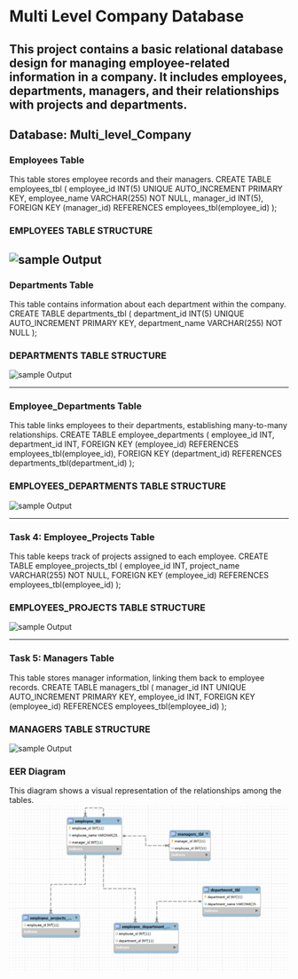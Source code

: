 # Multi Level Company Database 
This project contains a basic relational database design for managing employee-related information in a company.
It includes employees, departments, managers, and their relationships with projects and departments.
---

## Database: Multi_level_Company

### Employees Table

This table stores employee records and their managers.
CREATE TABLE employees_tbl (
    employee_id INT(5) UNIQUE AUTO_INCREMENT PRIMARY KEY,
    employee_name VARCHAR(255) NOT NULL,
    manager_id INT(5),
    FOREIGN KEY (manager_id) REFERENCES employees_tbl(employee_id)
);
### EMPLOYEES TABLE STRUCTURE

![sample Output](images/TASK1.PNG)
---

### Departments Table

This table contains information about each department within the company.
CREATE TABLE departments_tbl (
    department_id INT(5) UNIQUE AUTO_INCREMENT PRIMARY KEY,
    department_name VARCHAR(255) NOT NULL
);
### DEPARTMENTS TABLE STRUCTURE
![sample Output](images/TASK2.PNG)

---

### Employee_Departments Table

This table links employees to their departments, establishing many-to-many relationships.
CREATE TABLE employee_departments (
    employee_id INT,
    department_id INT,
    FOREIGN KEY (employee_id) REFERENCES employees_tbl(employee_id),
    FOREIGN KEY (department_id) REFERENCES departments_tbl(department_id)
);
### EMPLOYEES_DEPARTMENTS TABLE STRUCTURE
![sample Output](images/TASK3.PNG)

---

### Task 4: Employee_Projects Table
This table keeps track of projects assigned to each employee.
CREATE TABLE employee_projects_tbl (
    employee_id INT,
    project_name VARCHAR(255) NOT NULL,
    FOREIGN KEY (employee_id) REFERENCES employees_tbl(employee_id)
);
### EMPLOYEES_PROJECTS TABLE STRUCTURE
![sample Output](images/TASK4.PNG)

---

### Task 5: Managers Table
This table stores manager information, linking them back to employee records.
CREATE TABLE managers_tbl (
    manager_id INT UNIQUE AUTO_INCREMENT PRIMARY KEY,
    employee_id INT,
    FOREIGN KEY (employee_id) REFERENCES employees_tbl(employee_id)
);
### MANAGERS TABLE STRUCTURE
![sample Output](images/TASK5.PNG)

### EER Diagram
This diagram shows a visual representation of the relationships among the tables.
![sample Output](images/ERD.PNG)
